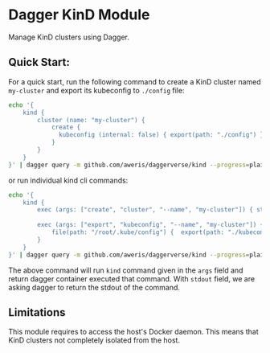 # Dagger KinD Module

Manage KinD clusters using Dagger.

## Quick Start: 

For a quick start, run the following command to create a KinD cluster named `my-cluster` and export its kubeconfig to
`./config` file:
 
```bash
echo '{
    kind {
        cluster (name: "my-cluster") {
            create { 
              kubeconfig (internal: false) { export(path: "./config") }
            }
        }
    }
}' | dagger query -m github.com/aweris/daggerverse/kind --progress=plain
```

or run individual kind cli commands:

```bash
echo '{
    kind { 
        exec (args: ["create", "cluster", "--name", "my-cluster"]) { stdout }
        
        exec (args: ["export", "kubeconfig", "--name", "my-cluster"]) {
            file(path: "/root/.kube/config") {  export(path: "./kubeconfig") }
        }
    }
}' | dagger query -m github.com/aweris/daggerverse/kind --progress=plain
```

The above command will run `kind` command given in the `args` field and return dagger container executed that command. 
With `stdout` field, we are asking dagger to return the stdout of the command.

## Limitations

This module requires to access the host's Docker daemon. This means that KinD clusters not completely isolated from the
host. 